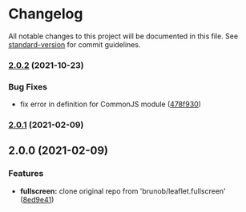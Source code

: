 # Changelog

All notable changes to this project will be documented in this file. See [standard-version](https://github.com/conventional-changelog/standard-version) for commit guidelines.

### [2.0.2](https://github.com/BePo65/leaflet.fullscreen/compare/v2.0.1...v2.0.2) (2021-10-23)


### Bug Fixes

* fix error in definition for CommonJS module ([478f930](https://github.com/BePo65/leaflet.fullscreen/commit/478f930a917a403fbabe29c854553defe132f872))

### [2.0.1](https://github.com/BePo65/leaflet.fullscreen/compare/v2.0.0...v2.0.1) (2021-02-09)

## 2.0.0 (2021-02-09)


### Features

* **fullscreen:** clone original repo from 'brunob/leaflet.fullscreen' ([8ed9e41](https://github.com/BePo65/leaflet.fullscreen/commit/8ed9e41467362c2fc8524d861c21755e99d5bbd1))
